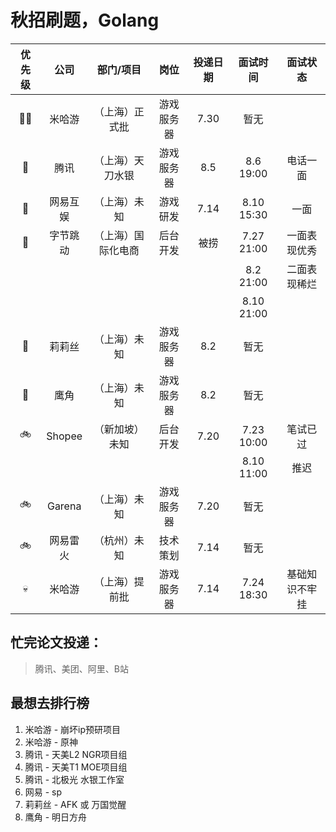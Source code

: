 # 秋招刷题，Golang

| 优先级 | 公司 | 部门/项目 | 岗位 | 投递日期 | 面试时间 | 面试状态 |
| :----: | :----: | :----: | :----: | :----: | :----: | :----: |
| 🚀🚀 | 米哈游 | （上海）正式批 | 游戏服务器 | 7.30 | 暂无 |  | 
| 🚀 | 腾讯 | （上海）天刀水银 | 游戏服务器 | 8.5 | 8.6 19:00 | 电话一面|
| 🚀 | 网易互娱 | （上海）未知 | 游戏研发 | 7.14 | 8.10 15:30 | 一面|
| 🚄 | 字节跳动 | （上海）国际化电商 | 后台开发 | 被捞 | 7.27 21:00 | 一面表现优秀 |
| |   |   |   |  | 8.2 21:00 | 二面表现稀烂 |
| |   |   |   |  | 8.10 21:00 |  |
| 🚄 | 莉莉丝 | （上海）未知 | 游戏服务器 | 8.2 | 暂无 |
| 🚄 | 鹰角 | （上海）未知 | 游戏服务器 | 8.2 | 暂无 |
| 🚲 | Shopee | （新加坡）未知 | 后台开发 | 7.20 | 7.23 10:00 | 笔试已过 |
| |   |   |   |  | 8.10 11:00  | 推迟 |
| 🚲 | Garena | （上海）未知 | 游戏服务器 | 7.20 | 暂无 |
| 🚲 | 网易雷火 | （杭州）未知 | 技术策划 | 7.14 | 暂无 |
| 💀 | 米哈游 | （上海）提前批 | 游戏服务器 | 7.14 | 7.24 18:30 | 基础知识不牢挂 | 

## 忙完论文投递：
>腾讯、美团、阿里、B站

## 最想去排行榜
1. 米哈游 - 崩坏ip预研项目
2. 米哈游 - 原神
3. 腾讯 - 天美L2 NGR项目组
4. 腾讯 - 天美T1 MOE项目组
5. 腾讯 - 北极光 水银工作室
6. 网易 - sp
7. 莉莉丝 - AFK 或 万国觉醒
8. 鹰角 - 明日方舟